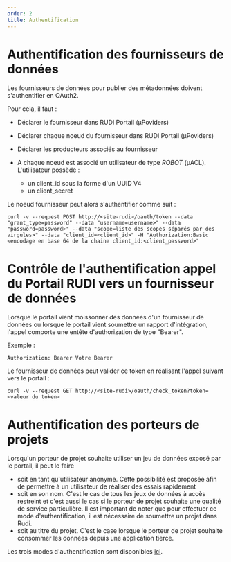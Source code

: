 ```yaml
---
order: 2
title: Authentification
---
```


# Authentification des fournisseurs de données

Les fournisseurs de données pour publier des métadonnées doivent s'authentifier en OAuth2.

Pour cela, il faut :
* Déclarer le fournisseur dans RUDI Portail (µPoviders)
* Déclarer chaque noeud du fournisseur dans RUDI Portail (µPoviders)
* Déclarer les producteurs associés au fournisseur
* A chaque noeud est associé un utilisateur de type _ROBOT_  (µACL). L'utilisateur possède :

  * un client_id sous la forme d'un UUID V4
  * un client_secret

Le noeud fournisseur peut alors s'authentifier comme suit :

```
curl -v --request POST http://<site-rudi>/oauth/token --data "grant_type=password" --data "username=username>" --data "password=password>" --data "scope=liste des scopes séparés par des virgules>" --data "client_id=<client_id>" -H "Authorization:Basic <encodage en base 64 de la chaine client_id:<client_password>"
```


# Contrôle de l'authentification appel du Portail RUDI vers un fournisseur de données

Lorsque le portail vient moissonner des données d'un fournisseur de données ou lorsque le portail vient soumettre un rapport d'intégration, l'appel comporte une entête d'authorization de type "Bearer".

Exemple :
```
Authorization: Bearer Votre Bearer
```

Le fournisseur de données peut valider ce token en réalisant l'appel suivant vers le portail :

```
curl -v --request GET http://<site-rudi>/oauth/check_token?token=<valeur du token>
```

# Authentification des porteurs de projets

Lorsqu'un porteur de projet souhaite utiliser un jeu de données exposé par le portail, il peut le faire
* soit en tant qu'utilisateur anonyme. Cette possibilité est proposée afin de permettre à un utilisateur de réaliser des essais rapidement
* soit en son nom. C'est le cas de tous les jeux de données à accès restreint et c'est aussi le cas si le porteur de projet souhaite une qualité de service particulière. Il est important de noter que pour effectuer ce mode d'authentification, il est nécessaire de soumettre un projet dans Rudi.
* soit au titre du projet. C'est le case lorsque le porteur de projet souhaite consommer les données depuis une application tierce. 

Les trois modes d'authentification sont disponibles [ici](../_authentification/authentification.md).
